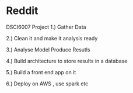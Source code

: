 # Reddit
DSCI6007 Project
1.) Gather Data 

2.) Clean it and make it analysis ready 

3.) Analyse Model Produce Resutls 

4.) Build architecture to store results in a database

5.) Build a front end app on it 

6.) Deploy on AWS , use spark etc

